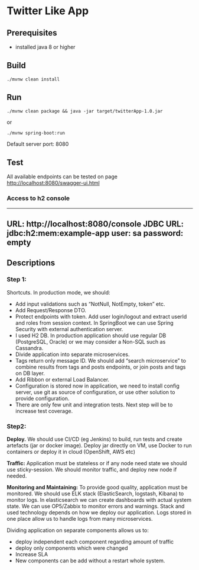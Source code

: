 # Twitter Like App

## Prerequisites
- installed java 8 or higher

## Build

```
./mvnw clean install
```

## Run
```
./mvnw clean package && java -jar target/twitterApp-1.0.jar
```

or 

```
./mvnw spring-boot:run
```

Default server port: 8080

## Test
All available endpoints can be tested on page [http://localhost:8080/swagger-ui.html]( http://localhost:8080/swagger-ui.html)

### Access to h2 console
---- 
URL: http://localhost:8080/console
JDBC URL: jdbc:h2:mem:example-app
user: sa
password: empty
----

## Descriptions
### Step 1:
Shortcuts. In production mode, we should:

- Add input validations such as “NotNull, NotEmpty, token” etc.
- Add Request/Response DTO.
- Protect endpoints with token. Add user login/logout and extract userId and roles from session context. In SpringBoot we can use Spring Security with external authentication server.
- I used H2 DB. In production application should use regular DB (PostgreSQL, Oracle) or we may consider a Non-SQL such as Cassandra.
- Divide application into separate microservices.
- Tags return only message ID. We should add “search microservice” to combine results from tags and posts endpoints, or join posts and tags on DB layer.
- Add Ribbon or external Load Balancer. 
- Configuration is stored now in application, we need to install config server, use git as source of configuration, or use other solution to provide configuration.
- There are only few unit and integration tests. Next step will be to increase test coverage.

### Step2:
**Deploy.** 
We should use CI/CD (eg Jenkins) to build, run tests and create artefacts (jar or docker image). 
Deploy jar directly on VM, use Docker to run containers or deploy it in cloud (OpenShift, AWS etc)


**Traffic:**
Application must be stateless or if any node need state we should use sticky-session.
We should monitor traffic, and deploy new node if needed.

**Monitoring and Maintaining:**
To provide good quality, application must be monitored. We should use ELK stack (ElasticSearch, logstash, Kibana) to monitor logs. In elasticsearch we can create dashboards with actual system state. We can use OP5/Zabbix to monitor errors and warnings. 
Stack and used technology depends on how we deploy our application. 
Logs stored in one place allow us to handle logs from many microservices.

Dividing application on separate components allows us to:
- deploy independent each component regarding amount of traffic
- deploy only components which were changed
- Increase SLA
- New components  can be add without a restart whole system.
